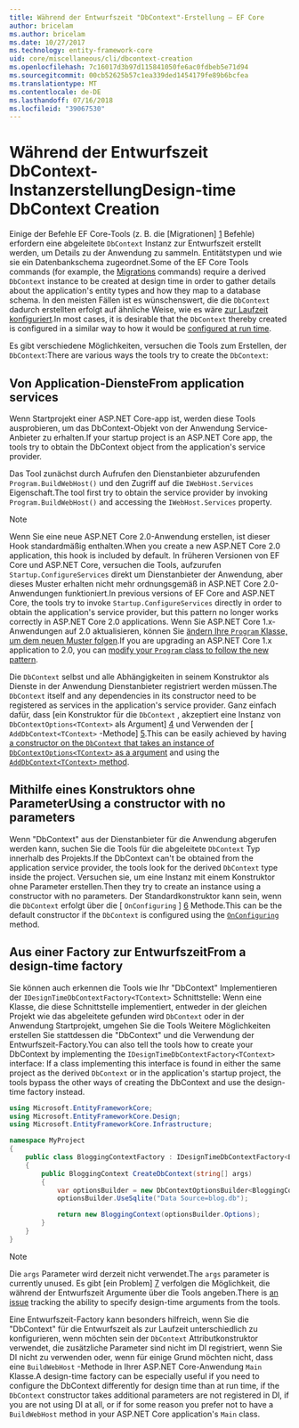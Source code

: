 ```yaml
---
title: Während der Entwurfszeit "DbContext"-Erstellung – EF Core
author: bricelam
ms.author: bricelam
ms.date: 10/27/2017
ms.technology: entity-framework-core
uid: core/miscellaneous/cli/dbcontext-creation
ms.openlocfilehash: 7c16017d3b97d115841050fe6ac0fdbeb5e71d94
ms.sourcegitcommit: 00cb52625b57c1ea339ded1454179fe89b6bcfea
ms.translationtype: MT
ms.contentlocale: de-DE
ms.lasthandoff: 07/16/2018
ms.locfileid: "39067530"
---
```

<a name="design-time-dbcontext-creation"></a><span data-ttu-id="98381-102">Während der Entwurfszeit DbContext-Instanzerstellung</span><span class="sxs-lookup"><span data-stu-id="98381-102">Design-time DbContext Creation</span></span>
==============================
<span data-ttu-id="98381-103">Einige der Befehle EF Core-Tools (z. B. die [Migrationen] [ 1] Befehle) erfordern eine abgeleitete `DbContext` Instanz zur Entwurfszeit erstellt werden, um Details zu der Anwendung zu sammeln. Entitätstypen und wie sie ein Datenbankschema zugeordnet.</span><span class="sxs-lookup"><span data-stu-id="98381-103">Some of the EF Core Tools commands (for example, the [Migrations][1] commands) require a derived `DbContext` instance to be created at design time in order to gather details about the application's entity types and how they map to a database schema.</span></span> <span data-ttu-id="98381-104">In den meisten Fällen ist es wünschenswert, die die `DbContext` dadurch erstellten erfolgt auf ähnliche Weise, wie es wäre [zur Laufzeit konfiguriert][2].</span><span class="sxs-lookup"><span data-stu-id="98381-104">In most cases, it is desirable that the `DbContext` thereby created is configured in a similar way to how it would be [configured at run time][2].</span></span>

<span data-ttu-id="98381-105">Es gibt verschiedene Möglichkeiten, versuchen die Tools zum Erstellen, der `DbContext`:</span><span class="sxs-lookup"><span data-stu-id="98381-105">There are various ways the tools try to create the `DbContext`:</span></span>

<a name="from-application-services"></a><span data-ttu-id="98381-106">Von Application-Dienste</span><span class="sxs-lookup"><span data-stu-id="98381-106">From application services</span></span>
-------------------------
<span data-ttu-id="98381-107">Wenn Startprojekt einer ASP.NET Core-app ist, werden diese Tools ausprobieren, um das DbContext-Objekt von der Anwendung Service-Anbieter zu erhalten.</span><span class="sxs-lookup"><span data-stu-id="98381-107">If your startup project is an ASP.NET Core app, the tools try to obtain the DbContext object from the application's service provider.</span></span>

<span data-ttu-id="98381-108">Das Tool zunächst durch Aufrufen den Dienstanbieter abzurufenden `Program.BuildWebHost()` und den Zugriff auf die `IWebHost.Services` Eigenschaft.</span><span class="sxs-lookup"><span data-stu-id="98381-108">The tool first try to obtain the service provider by invoking `Program.BuildWebHost()` and accessing the `IWebHost.Services` property.</span></span>

> [!NOTE]
> <span data-ttu-id="98381-109">Wenn Sie eine neue ASP.NET Core 2.0-Anwendung erstellen, ist dieser Hook standardmäßig enthalten.</span><span class="sxs-lookup"><span data-stu-id="98381-109">When you create a new ASP.NET Core 2.0 application, this hook is included by default.</span></span> <span data-ttu-id="98381-110">In früheren Versionen von EF Core und ASP.NET Core, versuchen die Tools, aufzurufen `Startup.ConfigureServices` direkt um Dienstanbieter der Anwendung, aber dieses Muster erhalten nicht mehr ordnungsgemäß in ASP.NET Core 2.0-Anwendungen funktioniert.</span><span class="sxs-lookup"><span data-stu-id="98381-110">In previous versions of EF Core and ASP.NET Core, the tools try to invoke `Startup.ConfigureServices` directly in order to obtain the application's service provider, but this pattern no longer works correctly in ASP.NET Core 2.0 applications.</span></span> <span data-ttu-id="98381-111">Wenn Sie ASP.NET Core 1.x-Anwendungen auf 2.0 aktualisieren, können Sie [ändern Ihre `Program` Klasse, um dem neuen Muster folgen][3].</span><span class="sxs-lookup"><span data-stu-id="98381-111">If you are upgrading an ASP.NET Core 1.x application to 2.0, you can [modify your `Program` class to follow the new pattern][3].</span></span>

<span data-ttu-id="98381-112">Die `DbContext` selbst und alle Abhängigkeiten in seinem Konstruktor als Dienste in der Anwendung Dienstanbieter registriert werden müssen.</span><span class="sxs-lookup"><span data-stu-id="98381-112">The `DbContext` itself and any dependencies in its constructor need to be registered as services in the application's service provider.</span></span> <span data-ttu-id="98381-113">Ganz einfach dafür, dass [ein Konstruktor für die `DbContext` , akzeptiert eine Instanz von `DbContextOptions<TContext>` als Argument] [ 4] und Verwenden der [ `AddDbContext<TContext>` -Methode] [5].</span><span class="sxs-lookup"><span data-stu-id="98381-113">This can be easily achieved by having [a constructor on the `DbContext` that takes an instance of `DbContextOptions<TContext>` as a argument][4] and using the [`AddDbContext<TContext>` method][5].</span></span>

<a name="using-a-constructor-with-no-parameters"></a><span data-ttu-id="98381-114">Mithilfe eines Konstruktors ohne Parameter</span><span class="sxs-lookup"><span data-stu-id="98381-114">Using a constructor with no parameters</span></span>
--------------------------------------
<span data-ttu-id="98381-115">Wenn "DbContext" aus der Dienstanbieter für die Anwendung abgerufen werden kann, suchen Sie die Tools für die abgeleitete `DbContext` Typ innerhalb des Projekts.</span><span class="sxs-lookup"><span data-stu-id="98381-115">If the DbContext can't be obtained from the application service provider, the tools look for the derived `DbContext` type inside the project.</span></span> <span data-ttu-id="98381-116">Versuchen sie, um eine Instanz mit einem Konstruktor ohne Parameter erstellen.</span><span class="sxs-lookup"><span data-stu-id="98381-116">Then they try to create an instance using a constructor with no parameters.</span></span> <span data-ttu-id="98381-117">Der Standardkonstruktor kann sein, wenn die `DbContext` erfolgt über die [ `OnConfiguring` ] [ 6] Methode.</span><span class="sxs-lookup"><span data-stu-id="98381-117">This can be the default constructor if the `DbContext` is configured using the [`OnConfiguring`][6] method.</span></span>

<a name="from-a-design-time-factory"></a><span data-ttu-id="98381-118">Aus einer Factory zur Entwurfszeit</span><span class="sxs-lookup"><span data-stu-id="98381-118">From a design-time factory</span></span>
--------------------------
<span data-ttu-id="98381-119">Sie können auch erkennen die Tools wie Ihr "DbContext" Implementieren der `IDesignTimeDbContextFactory<TContext>` Schnittstelle: Wenn eine Klasse, die diese Schnittstelle implementiert, entweder in der gleichen Projekt wie das abgeleitete gefunden wird `DbContext` oder in der Anwendung Startprojekt, umgehen Sie die Tools Weitere Möglichkeiten erstellen Sie stattdessen die "DbContext" und die Verwendung der Entwurfszeit-Factory.</span><span class="sxs-lookup"><span data-stu-id="98381-119">You can also tell the tools how to create your DbContext by implementing the `IDesignTimeDbContextFactory<TContext>` interface: If a class implementing this interface is found in either the same project as the derived `DbContext` or in the application's startup project, the tools bypass the other ways of creating the DbContext and use the design-time factory instead.</span></span>

``` csharp
using Microsoft.EntityFrameworkCore;
using Microsoft.EntityFrameworkCore.Design;
using Microsoft.EntityFrameworkCore.Infrastructure;

namespace MyProject
{
    public class BloggingContextFactory : IDesignTimeDbContextFactory<BloggingContext>
    {
        public BloggingContext CreateDbContext(string[] args)
        {
            var optionsBuilder = new DbContextOptionsBuilder<BloggingContext>();
            optionsBuilder.UseSqlite("Data Source=blog.db");

            return new BloggingContext(optionsBuilder.Options);
        }
    }
}
```

> [!NOTE]
> <span data-ttu-id="98381-120">Die `args` Parameter wird derzeit nicht verwendet.</span><span class="sxs-lookup"><span data-stu-id="98381-120">The `args` parameter is currently unused.</span></span> <span data-ttu-id="98381-121">Es gibt [ein Problem] [ 7] verfolgen die Möglichkeit, die während der Entwurfszeit Argumente über die Tools angeben.</span><span class="sxs-lookup"><span data-stu-id="98381-121">There is [an issue][7] tracking the ability to specify design-time arguments from the tools.</span></span>

<span data-ttu-id="98381-122">Eine Entwurfszeit-Factory kann besonders hilfreich, wenn Sie die "DbContext" für die Entwurfszeit als zur Laufzeit unterschiedlich zu konfigurieren, wenn möchten sein der `DbContext` Attributkonstruktor verwendet, die zusätzliche Parameter sind nicht im DI registriert, wenn Sie DI nicht zu verwenden oder, wenn für einige Grund möchten nicht, dass eine `BuildWebHost` -Methode in Ihrer ASP.NET Core-Anwendung `Main` Klasse.</span><span class="sxs-lookup"><span data-stu-id="98381-122">A design-time factory can be especially useful if you need to configure the DbContext differently for design time than at run time, if the `DbContext` constructor takes additional parameters are not registered in DI, if you are not using DI at all, or if for some reason you prefer not to have a `BuildWebHost` method in your ASP.NET Core application's `Main` class.</span></span>

  [1]: xref:core/managing-schemas/migrations/index
  [2]: xref:core/miscellaneous/configuring-dbcontext
  [3]: https://docs.microsoft.com/aspnet/core/migration/1x-to-2x/#update-main-method-in-programcs
  [4]: xref:core/miscellaneous/configuring-dbcontext#constructor-argument
  [5]: xref:core/miscellaneous/configuring-dbcontext#using-dbcontext-with-dependency-injection
  [6]: xref:core/miscellaneous/configuring-dbcontext#onconfiguring
  [7]: https://github.com/aspnet/EntityFrameworkCore/issues/8332

